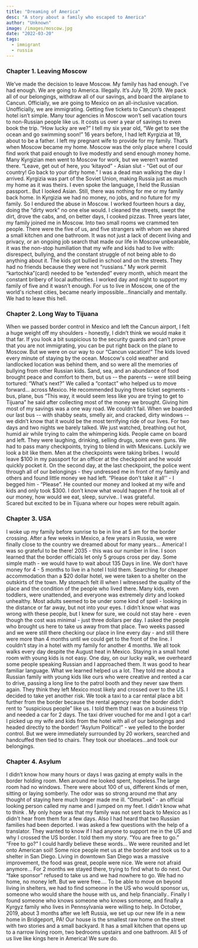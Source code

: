 ```yaml
---
title: "Dreaming of America"
desc: "A story about a family who escaped to America"
author: "Unknown"
image: /images/moscow.jpg
date: "2022-03-20"
tags:
  - immigrant
  - russia
---
```


### Chapter 1. Leaving Moscow

We’ve made the decision to leave Moscow. My family has had enough. I’ve had enough. We are going to America.
Illegally.
It’s July 19, 2019. We pack all of our belongings, withdraw all of our savings, and board the airplane to Cancun. Officially, we are going to Mexico on an all-inclusive vacation. Unofficially, we are immigrating.
Getting five tickets to Cancun’s cheapest hotel isn’t simple. Many tour agencies in Moscow won’t sell vacation tours to non-Russian people like us. It costs us over a year of savings to even book the trip.
“How lucky are we?” I tell my six year old, “We get to see the ocean and go swimming soon!”
16 years before, I had left Kyrgizia at 19, about to be a father. I left my pregnant wife to provide for my family. That’s when Moscow became my home.
Moscow was the only place where I could find work that paid enough to live modestly and send enough money home. Many Kyrgizian men went to Moscow for work, but we weren’t wanted there.
“Leave, get out of here, you ‘kitayod” - Asian slut - “Get out of our country! Go back to your dirty home.”
I was a dead man walking the day I arrived.
Kyrgizia was part of the Soviet Union, making Russia just as much my home as it was theirs. I even spoke the language, I held the Russian passport..
But I looked Asian.
Still, there was nothing for me or my family back home. In Kyrgizia we had no money, no jobs, and no future for my family. So I endured the abuse in Moscow. I worked fourteen hours a day, doing the “dirty work” no one else would. I cleaned the streets, swept the dirt, drove the cabs, and, on better days, I cooked pizzas.
Three years later, my family joined me in Moscow. Into two small rooms we crammed ten people. There were the five of us, and five strangers with whom we shared a small kitchen and one bathroom.
It was not just a lack of decent living and privacy, or an ongoing job search that made our life in Moscow unbearable, it was the non-stop humiliation that my wife and kids had to live with: disrespect, bullying, and the constant struggle of not being able to do anything about it. The kids got bullied in school and on the streets. They had no friends because they were not “russians.” My work permit “kartochka”(card) needed to be “extended” every month, which meant the constant bribery of local authorities. I worked day and night to support my family of five and it wasn’t enough. For us to live in Moscow, one of the world's richest cities, became nearly impossible...financially and mentally.
We had to leave this hell.

### Chapter 2. Long Way to Tijuana

When we passed border control in Mexico and left the Cancun airport, I felt a huge weight off my shoulders - honestly, I didn’t think we would make it that far. If you look a bit suspicious to the security guards and can’t prove that you are not immigrating, you can be put right back on the plane to Moscow. But we were on our way to our “Cancun vacation!”
The kids loved every minute of staying by the ocean. Moscow's cold weather and landlocked location was behind them, and so were all the memories of bullying from other Russian kids.
Sand, sea, and an abundance of food brought peace and comfort to them, but us -- the parents -- were still being tortured: “What’s next?”
We called a “contact” who helped us to move forward... across Mexico.
He recommended buying three ticket segments -bus, plane, bus
“This way, it would seem less like you are trying to get to Tijuana” he said after collecting most of the money we brought. Giving him most of my savings was a one way road. We couldn’t fail.
When we boarded our last bus -- with shabby seats, smelly air, and cracked, dirty windows -- we didn’t know that it would be the most terrifying ride of our lives. For two days and two nights we barely talked. We just watched, breathing out hot, humid air while trying to calm the whimpering kids. People came on board and left. They were laughing, drinking, selling drugs, some even guns.
We had to pass many checkpoints, trying to blend in with Mexicans. Luckily we look a bit like them. Men at the checkpoints were taking bribes. I would leave $100 in my passport for an officer at the checkpoint and he would quickly pocket it. On the second day, at the last checkpoint, the police went through all of our belongings - they undressed me in front of my family and others and found little money we had left. “Please don’t take it all'' - I begged him - “Please”. He counted our money and looked at my wife and kids and only took $300. I don’t know what would happen if he took all of our money, how would we eat, sleep, survive.. I was grateful.  
Scared but excited to be in Tijuana where our hopes were rebuilt again.

### Chapter 3. USA

I woke up my family before sunrise to be in line at 5 am for the border crossing. After a few weeks in Mexico, a few years in Russia, we were finally close to the country we dreamed about for many years… America!
I was so grateful to be there! 2035 - this was our number in line. I soon learned that the border officials let only 5 groups cross per day. Some simple math - we would have to wait about 135 Days in line.
We don’t have money for 4 - 5 months to live in a hotel I told them.
Searching for cheaper accommodation than a $20 dollar hotel, we were taken to a shelter on the outskirts of the town. My stomach felt ill when I witnessed the quality of the place and the condition of the people who lived there. Many kids, even toddlers, were unattended, and everyone was extremely dirty and looked unhealthy. Most adults seemed to be under some kind of spell - looking in the distance or far away, but not into your eyes. I didn’t know what was wrong with these people, but I knew for sure, we could not stay here - even though the cost was minimal - just three dollars per day. I asked the people who brought us here to take us away from that place.
Two weeks passed and we were still there checking our place in line every day - and still there were more than 4 months until we could get to the front of the line.
I couldn’t stay in a hotel with my family for another 4 months.
We all took walks every day despite the August heat in Mexico. Staying in a small hotel room with young kids is not easy.
One day, on our lucky walk, we overheard some people speaking Russian and I approached them.
It was good to hear familiar language.
What we learned helped us a lot. They told me about a Russian family with young kids like ours who were creative and rented a car to drive, passing a long line to the patrol booth and they never saw them again. They think they left Mexico most likely and crossed over to the US.
I decided to take yet another risk. We took a taxi to a car rental place a bit further from the border because the rental agency near the border didn’t rent to “suspicious people” like us. I told them that I was on a business trip and needed a car for 2 days. The taxi driver vouched for me and I got a car! I picked up my wife and kids from the hotel with all of our belongings and headed directly to the border!
“Asylum Politica!” - we yelled to the border control. But we were immediately surrounded by 20 workers, searched and handcuffed then tied to chairs. They took our shoelaces...and took our belongings.

### Chapter 4. Asylum

I didn’t know how many hours or days I was gazing at empty walls in the border holding room. Men around me looked spent, hopeless.The large room had no windows. There were about 100 of us, different kinds of men, sitting or laying somberly.
The odor was so strong around me that any thought of staying here much longer made me ill.
“Omurbek” - an official looking person called my name and I jumped on my feet. I didn’t know what to think . My only hope was that my family was not sent back to Mexico as I didn't hear from them for a few days. Also I had heard that two Russian families had been deported.
I was asked a few questions with the help of a translator. They wanted to know if I had anyone to support me in the US and why I crossed the US border. I told them my story.
“You are free to go.”
“Free to go?” I could hardly believe these words…
We were reunited and let onto American soil!
Some nice people met us at the border and took us to a shelter in San Diego. Living in downtown San Diego was a massive improvement, the food was great, people were nice. We were not afraid anymore...
For 2 months we stayed there, trying to find what to do next. Our “fake sponsor” refused to take us and we had nowhere to go. We had no home, no money left. But we were free….
To be able to move on beyond living in shelters, we had to find someone in the US who would sponsor us, someone who would share the house with us, and help financially..
Finally I found someone who knows someone who knows someone, and finally a Kyrgyz family who lives in Pennsylvania were willing to help.
In October, 2019, about 3 months after we left Russia, we set up our new life in a new home in Bridgeport, PA! Our house is the smallest raw home on the street with two stories and a small backyard. It has a small kitchen that opens up to a narrow living room, two bedrooms upstairs and one bathroom. All 5 of us live like kings here in America!
We sure do.
